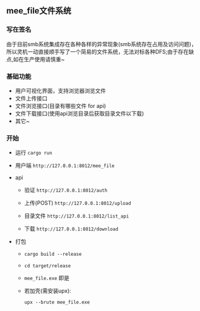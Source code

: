 
## mee_file文件系统

### 写在签名

  由于目前smb系统集成存在各种各样的异常现象(smb系统存在占用及访问问题)，所以灵机一动直接顺手写了一个简易的文件系统，无法对标各种DFS;由于存在缺点,如在生产使用请慎重~

### 基础功能
+ 用户可视化界面，支持浏览器浏览文件
+ 文件上传接口
+ 文件浏览接口(目录有哪些文件 for api)
+ 文件下载接口(使用api浏览目录后获取目录文件以下载)
+ 其它~

### 开始
+ 运行
  `cargo run`
  
+ 用户端
  `http://127.0.0.1:8012/mee_file`

+ api
  - 验证
  `http://127.0.0.1:8012/auth`
  
  - 上传(POST)
  `http://127.0.0.1:8012/upload`
  
  - 目录文件
  `http://127.0.0.1:8012/list_api`
  
  - 下载
  `http://127.0.0.1:8012/download`

+ 打包
  - `cargo build --release`
  - `cd target/release`
  - `mee_file.exe` 即是
  
  - 若加壳(需安装upx): 
  
    `upx --brute mee_file.exe`
